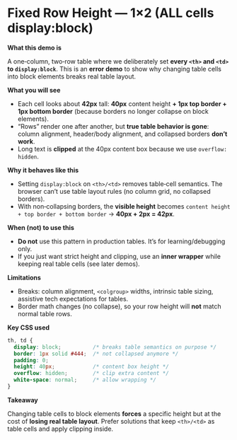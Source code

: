 # Fixed Row Height — 1×2 (ALL cells display\:block)

**What this demo is**

A one‑column, two‑row table where we deliberately set **every `<th>` and `<td>` to `display:block`**. This is an **error demo** to show why changing table cells into block elements breaks real table layout.

**What you will see**

* Each cell looks about **42px** tall: **40px** content height **+ 1px top border + 1px bottom border** (because borders no longer collapse on block elements).
* “Rows” render one after another, but **true table behavior is gone**: column alignment, header/body alignment, and collapsed borders **don’t work**.
* Long text is **clipped** at the 40px content box because we use `overflow: hidden`.

**Why it behaves like this**

* Setting `display:block` on `<th>/<td>` removes table‑cell semantics. The browser can’t use table layout rules (no column grid, no collapsed borders).
* With non‑collapsing borders, the **visible height** becomes `content height + top border + bottom border` → **40px + 2px = 42px**.

**When (not) to use this**

* **Do not** use this pattern in production tables. It’s for learning/debugging only.
* If you just want strict height and clipping, use an **inner wrapper** while keeping real table cells (see later demos).

**Limitations**

* Breaks: column alignment, `<colgroup>` widths, intrinsic table sizing, assistive tech expectations for tables.
* Border math changes (no collapse), so your row height will **not** match normal table rows.

**Key CSS used**

```css
th, td {
  display: block;          /* breaks table semantics on purpose */
  border: 1px solid #444;  /* not collapsed anymore */
  padding: 0;
  height: 40px;            /* content box height */
  overflow: hidden;        /* clip extra content */
  white-space: normal;     /* allow wrapping */
}
```

**Takeaway**

Changing table cells to block elements **forces** a specific height but at the cost of **losing real table layout**. Prefer solutions that keep `<th>/<td>` as table cells and apply clipping inside.
